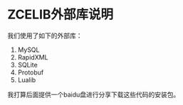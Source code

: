 ZCELIB外部库说明
=============================================
我们使用了如下的外部库：

1. MySQL
2. RapidXML
3. SQLite
4. Protobuf
5. Lualib

我打算后面提供一个baidu盘进行分享下载这些代码的安装包。